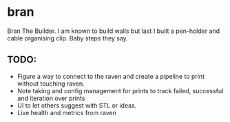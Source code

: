 # bran

Bran The Builder. I am known to build walls but last I built a pen-holder and cable organising clip. Baby steps they say.


## TODO:
- Figure a way to connect to the raven and create a pipeline to print without touching raven.
- Note taking and config management for prints to track failed, successful and iteration over prints
- UI to let others suggest with STL or ideas.
- Live health and metrics from raven
